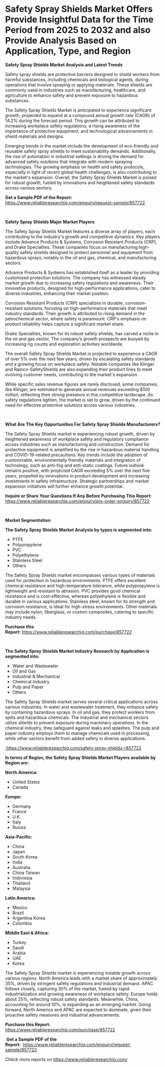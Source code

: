 <p><h1>Safety Spray Shields Market Offers Provide Insightful Data for the Time Period from 2025 to 2032 and also Provide Analysis Based on Application, Type, and Region</h1></p><p><strong>Safety Spray Shields Market Analysis and Latest Trends</strong></p>
<p><p>Safety spray shields are protective barriers designed to shield workers from harmful substances, including chemicals and biological agents, during operations that involve spraying or applying materials. These shields are commonly used in industries such as manufacturing, healthcare, and agriculture to enhance safety and prevent exposure to hazardous substances.</p><p>The Safety Spray Shields Market is anticipated to experience significant growth, projected to expand at a compound annual growth rate (CAGR) of 14.2% during the forecast period. This growth can be attributed to increasing workplace safety regulations, a rising awareness of the importance of protective equipment, and technological advancements in shield materials and designs. </p><p>Emerging trends in the market include the development of eco-friendly and reusable safety spray shields to meet sustainability demands. Additionally, the rise of automation in industrial settings is driving the demand for advanced safety solutions that integrate with modern spraying technologies. The growing emphasis on health and safety protocols, especially in light of recent global health challenges, is also contributing to the market's expansion. Overall, the Safety Spray Shields Market is poised for robust growth, fueled by innovations and heightened safety standards across various sectors.</p></p>
<p><strong>Get a Sample PDF of the Report:&nbsp;</strong> <a href="https://www.reliableresearchiq.com/enquiry/request-sample/857722?utm_campaign=2346&utm_medium=2&utm_source=Github&utm_content=ia&utm_term=18022025&utm_id=safety-spray-shields">https://www.reliableresearchiq.com/enquiry/request-sample/857722</a></p>
<p>&nbsp;</p>
<p><strong>Safety Spray Shields Major Market Players</strong></p>
<p><p>The Safety Spray Shields Market features a diverse array of players, each contributing to the industry's growth and competitive dynamics. Key players include Advance Products & Systems, Corrosion Resistant Products (CRP), and Drake Specialties. These companies focus on manufacturing high-quality safety shields designed to protect personnel and equipment from hazardous sprays, notably in the oil and gas, chemical, and manufacturing sectors.</p><p>Advance Products & Systems has established itself as a leader by providing customized protection solutions. The company has witnessed steady market growth due to increasing safety regulations and awareness. Their innovative products, designed for high-performance applications, cater to diverse industries, enhancing their market position.</p><p>Corrosion Resistant Products (CRP) specializes in durable, corrosion-resistant solutions, focusing on high-performance materials that meet industry standards. Their growth is attributed to rising demand in the petrochemical sector, where safety is paramount. CRP's emphasis on product reliability helps capture a significant market share.</p><p>Drake Specialties, known for its robust safety shields, has carved a niche in the oil and gas sector. The company’s growth prospects are buoyed by increasing rig counts and exploration activities worldwide. </p><p>The overall Safety Spray Shields Market is projected to experience a CAGR of over 5% over the next few years, driven by escalating safety standards and a growing focus on workplace safety. Notable companies like Klinger and Ramco-SafetyShields are also expanding their product lines to meet evolving customer needs, contributing to the market's expansion.</p><p>While specific sales revenue figures are rarely disclosed, some companies, like Klinger, are estimated to generate annual revenues exceeding $100 million, reflecting their strong presence in this competitive landscape. As safety regulations tighten, the market is set to grow, driven by the continued need for effective protective solutions across various industries.</p></p>
<p>&nbsp;</p>
<p><strong>What Are The Key Opportunities For Safety Spray Shields Manufacturers?</strong></p>
<p><p>The Safety Spray Shields market is experiencing robust growth, driven by heightened awareness of workplace safety and regulatory compliance across industries such as manufacturing and construction. Demand for protective equipment is amplified by the rise in hazardous material handling and COVID-19-related precautions. Key trends include the adoption of customizable, environmentally friendly materials and integration of technology, such as anti-fog and anti-static coatings. Future outlook remains positive, with projected CAGR exceeding 5% over the next five years, propelled by innovations in product development and increasing investments in safety infrastructure. Strategic partnerships and market expansion initiatives will further enhance growth potential.</p></p>
<p><strong>Inquire or Share Your Questions If Any Before Purchasing This Report:</strong> <a href="https://www.reliableresearchiq.com/enquiry/pre-order-enquiry/857722?utm_campaign=2346&utm_medium=2&utm_source=Github&utm_content=ia&utm_term=18022025&utm_id=safety-spray-shields">https://www.reliableresearchiq.com/enquiry/pre-order-enquiry/857722</a></p>
<p>&nbsp;</p>
<p><strong>Market Segmentation</strong></p>
<p><strong>The Safety Spray Shields Market Analysis by types is segmented into:</strong></p>
<p><ul><li>PTFE</li><li>Polypropylene</li><li>PVC</li><li>Polyethylene</li><li>Stainless Steel</li><li>Others</li></ul></p>
<p><p>The Safety Spray Shields market encompasses various types of materials used for protection in hazardous environments. PTFE offers excellent chemical resistance and high-temperature tolerance, while polypropylene is lightweight and resistant to abrasion. PVC provides good chemical resistance and is cost-effective, whereas polyethylene is flexible and durable in various applications. Stainless steel, known for its strength and corrosion resistance, is ideal for high-stress environments. Other materials may include nylon, fiberglass, or custom composites, catering to specific industry needs.</p></p>
<p><strong>Purchase this Report:&nbsp;</strong><a href="https://www.reliableresearchiq.com/purchase/857722?utm_campaign=2346&utm_medium=2&utm_source=Github&utm_content=ia&utm_term=18022025&utm_id=safety-spray-shields">https://www.reliableresearchiq.com/purchase/857722</a></p>
<p>&nbsp;</p>
<p><strong>The Safety Spray Shields Market Industry Research by Application is segmented into:</strong></p>
<p><ul><li>Water and Wastewater</li><li>Oil and Gas</li><li>Industrial & Mechanical</li><li>Chemical Industry</li><li>Pulp and Paper</li><li>Others</li></ul></p>
<p><p>The Safety Spray Shields market serves several critical applications across various industries. In water and wastewater treatment, they enhance safety by containing hazardous sprays. In oil and gas, they protect workers from spills and hazardous chemicals. The industrial and mechanical sectors utilize shields to prevent exposure during machinery operations. In the chemical industry, they safeguard against leaks and splashes. The pulp and paper industry employs them to manage chemicals used in processing, while other sectors benefit from added safety in diverse applications.</p></p>
<p><a href="https://www.reliableresearchiq.com/safety-spray-shields-r857722?utm_campaign=2346&utm_medium=2&utm_source=Github&utm_content=ia&utm_term=18022025&utm_id=safety-spray-shields">&nbsp;https://www.reliableresearchiq.com/safety-spray-shields-r857722</a></p>
<p><strong>In terms of Region, the Safety Spray Shields Market Players available by Region are:</strong></p>
<p>
    <p> <strong> North America: </strong>
        <ul>
            <li>United States</li>
            <li>Canada</li>
        </ul>
        </p> 
    <p> <strong> Europe: </strong>
        <ul>
            <li>Germany</li>
            <li>France</li>
            <li>U.K.</li>
            <li>Italy</li>
            <li>Russia</li>
        </ul>
        </p> 
    <p> <strong> Asia-Pacific: </strong>
        <ul>
            <li>China</li>
            <li>Japan</li>
            <li>South Korea</li>
            <li>India</li>
            <li>Australia</li>
            <li>China Taiwan</li>
            <li>Indonesia</li>
            <li>Thailand</li>
            <li>Malaysia</li>
        </ul>
        </p> 
    <p> <strong> Latin America: </strong>
        <ul>
            <li>Mexico</li>
            <li>Brazil</li>
            <li>Argentina Korea</li>
            <li>Colombia</li>
        </ul>
        </p> 
    <p> <strong> Middle East & Africa: </strong>
        <ul>
            <li>Turkey</li>
            <li>Saudi</li>
            <li>Arabia</li>
            <li>UAE</li>
            <li>Korea</li>
        </ul>
    </p>
    </p>
<p><p>The Safety Spray Shields market is experiencing notable growth across various regions. North America leads with a market share of approximately 35%, driven by stringent safety regulations and industrial demand. APAC follows closely, capturing 30% of the market, fueled by rapid industrialization and growing awareness of workplace safety. Europe holds about 25%, reflecting robust safety standards. Meanwhile, China, accounting for around 10%, is expanding as an emerging market. Going forward, North America and APAC are expected to dominate, given their proactive safety measures and industrial advancements.</p></p>
<p><strong>Purchase this Report: </strong><a href="https://www.reliableresearchiq.com/purchase/857722?utm_campaign=2346&utm_medium=2&utm_source=Github&utm_content=ia&utm_term=18022025&utm_id=safety-spray-shields">https://www.reliableresearchiq.com/purchase/857722</a></p>
<p>&nbsp;<strong>Get a Sample PDF of the Report:&nbsp;&nbsp;</strong><a href="https://www.reliableresearchiq.com/enquiry/request-sample/857722?utm_campaign=2346&utm_medium=2&utm_source=Github&utm_content=ia&utm_term=18022025&utm_id=safety-spray-shields">https://www.reliableresearchiq.com/enquiry/request-sample/857722</a></p>
<p><strong></strong></p>
<p>Check more reports on <a href="https://www.reliableresearchiq.com/?utm_campaign=2346&utm_medium=2&utm_source=Github&utm_content=ia&utm_term=18022025&utm_id=safety-spray-shields">https://www.reliableresearchiq.com/</a></p>
